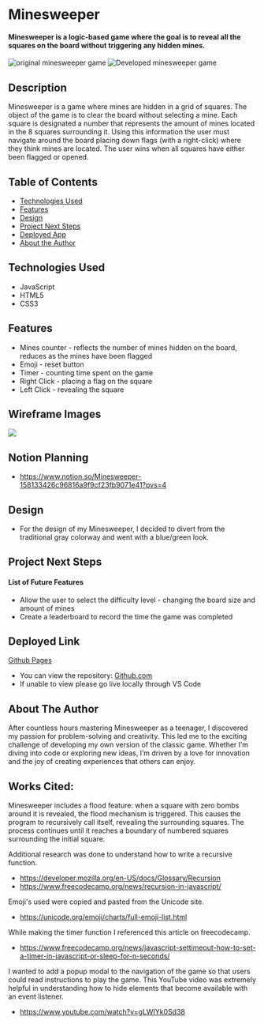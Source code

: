 # Minesweeper

#### Minesweeper is a logic-based game where the goal is to reveal all the squares on the board without triggering any hidden mines.

<img src="https://cdn.mos.cms.futurecdn.net/f873f2282e16faeebdb4a09e2f3cef32.jpg" alt="original minesweeper game"/>

<img src="https://i.ibb.co/0VzBdgG/Screenshot-2024-12-16-143411.png" alt="Developed minesweeper game"/>

<!-- <img src="https://vimeo.com/1039776548" style="width:100vw; height:100vh" alt="Video of playing the game"/> -->

<!-- <img src="https://vimeo.com/1039776548?share=copy#t=0" style="width:100vw; height:100vh" alt="Sample of Game Play"/> -->

<!-- <iframe src="https://player.vimeo.com/video/1039776548?title=0&amp;byline=0&amp;portrait=0&amp;badge=0&amp;autopause=0&amp;player_id=0&amp;app_id=58479" width="600" height="600" frameborder="0" allow="autoplay; fullscreen; picture-in-picture; clipboard-write" title="Minesweeper" alt="Video of playing the game"></iframe> -->

<!-- <iframe width="560" height="315" src="https://www.youtube.com/embed/9r-llQAVbIg?si=rdHJybMpo9DqyZ1K" title="YouTube video player" frameborder="0" allow="accelerometer; autoplay; clipboard-write; encrypted-media; gyroscope; picture-in-picture; web-share" referrerpolicy="strict-origin-when-cross-origin" allowfullscreen></iframe> -->

## Description
Minesweeper is a game where mines are hidden in a grid of squares. The object of the game is to clear the board without selecting a mine. Each square is designated a number that represents the amount of mines located in the 8 squares surrounding it. Using this information the user must navigate around the board placing down flags (with a right-click) where they think mines are located. The user wins when all squares have either been flagged or opened. 

## Table of Contents
* [Technologies Used](#technologiesused)
* [Features](#features)
* [Design](#design)
* [Project Next Steps](#nextsteps)
* [Deployed App](#deployment)
* [About the Author](#author)

## <a name="technologiesused"></a>Technologies Used
* JavaScript
* HTML5
* CSS3


## Features
* Mines counter - reflects the number of mines hidden on the board, reduces as the mines have been flagged 
* Emoji - reset button 
* Timer - counting time spent on the game
* Right Click - placing a flag on the square
* Left Click - revealing the square 


## Wireframe Images
<img src="https://i.ibb.co/sgrXXhF/Screenshot-2024-12-09-195540.png">

## Notion Planning
* https://www.notion.so/Minesweeper-158133426c96816a9f9cf23fb9071e41?pvs=4

## <a name="design"></a>Design
* For the design of my Minesweeper, I decided to divert from the traditional gray colorway and went with a blue/green look.


## <a name="nextsteps"></a>Project Next Steps
#### List of Future Features
* Allow the user to select the difficulty level - changing the board size and amount of mines 
* Create a leaderboard to record the time the game was completed

## <a name="deployment"></a>Deployed Link
[Github Pages](https://ashleylaisure.github.io/Minesweeper/)

* You can view the repository:
[Github.com](https://github.com/ashleylaisure/Minesweeper)
* If unable to view please go live locally through VS Code

## <a name="author"></a>About The Author
After countless hours mastering Minesweeper as a teenager, I discovered my passion for problem-solving and creativity. This led me to the exciting challenge of developing my own version of the classic game. Whether I’m diving into code or exploring new ideas, I’m driven by a love for innovation and the joy of creating experiences that others can enjoy.
    
## Works Cited:
Minesweeper includes a flood feature: when a square with zero bombs around it is revealed, the flood mechanism is triggered. This causes the program to recursively call itself, revealing the surrounding squares. The process continues until it reaches a boundary of numbered squares surrounding the initial square.

Additional research was done to understand how to write a recursive function.

* https://developer.mozilla.org/en-US/docs/Glossary/Recursion
* https://www.freecodecamp.org/news/recursion-in-javascript/


Emoji's used were copied and pasted from the Unicode site.

* https://unicode.org/emoji/charts/full-emoji-list.html


While making the timer function I referenced this article on freecodecamp.

* https://www.freecodecamp.org/news/javascript-settimeout-how-to-set-a-timer-in-javascript-or-sleep-for-n-seconds/

I wanted to add a popup modal to the navigation of the game so that users could read instructions to play the game. This YouTube video was extremely helpful in understanding how to hide elements that become available with an event listener. 

-   https://www.youtube.com/watch?v=gLWIYk0Sd38